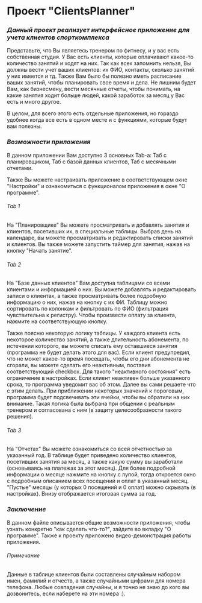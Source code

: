 # **Проект "ClientsPlanner"**

### _Данный проект реализует интерфейсное приложение для учета клиентов спорткомплекса_
Представьте, что Вы являетесь тренером по фитнесу, и у вас есть собственная студия.
У Вас есть клиенты, которые оплачивают какое-то количество занятий и ходят на них.
Так как всех запомнить нельзя, Вы должны вести учет ваших клиентов: их ФИО, контакты, сколько занятий у них имеется и тд.
Также Вам было бы полезно иметь расписание ваших занятий, чтобы планировать свое время и дела.
Не лишним будет Вам, как бизнесмену, вести месячные отчеты, чтобы понимать, на какие занятия ходит больше людей, какой заработок за месяц у Вас есть и много другое.

В целом, для всего этого есть отдельные приложения, но гораздо удобнее когда все есть в одном месте и с функциями, которые будут вам полезны.

### _Возможности приложения_
В данном приложении Вам доступно 3 основных Tab-а: Таб с планировщиком, Таб с базой данных клиентов, Таб с месячными отчетами.

Также Вы можете настраивать приложение в соответствующем окне "Настройки" и ознакомиться с функционалом приложения в окне "О программе".

###### _Tab 1_
На "Планировщике" Вы можете просматривать и добавлять занятия и клиентов, посетивших их, в специальные таблицы.
Выбрав день на календаре, вы можете просматривать и редактировать списки занятий и клиентов. Вы также можете запустить таймер для занятия, нажав на кнопку "Начать занятие".

###### _Tab 2_
На "Базе данных клиентов" Вам доступна таблицами со всеми клиентами и информацией о них.
Вы можете добавлять и редактировать записи о клиентах, а также просматривать более подробную информацию о них, нажав на кнопку с их ФИ.
Таблицу можно сортировать по колонкам и фильтровать по ФИО (фильтрация чувствительна к регистру). Чтобы произвести оплату за клиента, нажмите на соответствующую кнопку.

Также поясню некоторую логику таблицы. У каждого клиента есть некоторое количество занятий, а также длительность абонемента, 
по истечении которого, вы можете списать ему оставшиеся занятия (программа не будет делать этого для вас).
Если клиент предупредил, что не может какое-то время посещать, чтобы его дни абонемента не сгорали, вы можете сделать его неактивным, поставив соответствующий checkbox.
Для такого "неактивного состояния" есть ограничение в настройках. Если клиент неактивен больше указанного срока, то программа уведомит вас об этом. Далее вы сами решаете что с этим делать.
При приближении некоторых значений к пороговым, программа будет подсвечивать эти ячейки, чтобы вы обратили на них внимание.
Такая логика была выбрана при общении с реальным тренером и согласована с ним (в защиту целесообразности такого решения).

###### _Tab 3_
На "Отчетах" Вы можете ознакомиться со всей отчетностью за указанный год. В таблице будет приведено количество клиентов, посетивших занятия за месяц, 
а также какую сумму вы заработали (основываясь на платежах за этот месяц). Для более подробной информации о месяце нажмите на кнопку с лупой, тогда откроется окно с подробным описанием всех посещений и оплат в указанный месяц.
"Пустые" месяцы (у которых 0 посещений и 0 оплат) можно скрывать (в настройках). Внизу отображается итоговая сумма за год.

### _Заключение_
В данном файле описывается общие возможности приложения, чтобы узнать конкретно "как сделать что-то?", зайдите во вкладку "О программе".
Также к проекту приложено видео-демонстрация работы приложения.

###### Примечание
Данные в таблице клиентов были составлены случайным набором имен, фамилий и отчеств, а также случайными цифрами для номера телефона.
Любые совпадения случайны, и я точно не знаю до кого вы дозвонитесь, если наберете на эти номера :).

